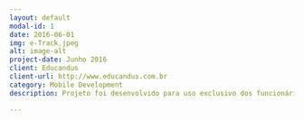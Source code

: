 ```yaml
---
layout: default
modal-id: 1
date: 2016-06-01
img: e-Track.jpeg
alt: image-alt
project-date: Junho 2016
client: Educandus
client-url: http://www.educandus.com.br
category: Mobile Development
description: Projeto foi desenvolvido para uso exclusivo dos funcionários da Educandus. O aplicativo encontra-se publicado na <a href="https://play.google.com/store/apps/details?id=br.com.educandus.eduapp">Play Store</a>.

---
```

